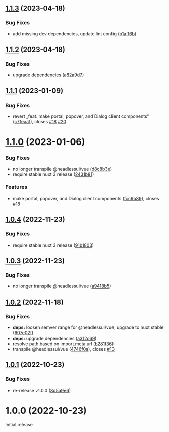 ## [1.1.3](https://github.com/P4sca1/nuxt-headlessui/compare/v1.1.2...v1.1.3) (2023-04-18)


### Bug Fixes

* add missing dev dependencies, update lint config ([b1aff6b](https://github.com/P4sca1/nuxt-headlessui/commit/b1aff6bcee96425512b478acb279a8397e54429f))

## [1.1.2](https://github.com/P4sca1/nuxt-headlessui/compare/v1.1.1...v1.1.2) (2023-04-18)


### Bug Fixes

* upgrade dependencies ([a82a9d7](https://github.com/P4sca1/nuxt-headlessui/commit/a82a9d78e695637bc3924f1cd41da91993635461))

## [1.1.1](https://github.com/P4sca1/nuxt-headlessui/compare/v1.1.0...v1.1.1) (2023-01-09)


### Bug Fixes

* revert „feat: make portal, popover, and Dialog client components“ ([c71eaa1](https://github.com/P4sca1/nuxt-headlessui/commit/c71eaa112e79cd279d93a5171df59616149c1d62)), closes [#18](https://github.com/P4sca1/nuxt-headlessui/issues/18) [#20](https://github.com/P4sca1/nuxt-headlessui/issues/20)

# [1.1.0](https://github.com/P4sca1/nuxt-headlessui/compare/v1.0.4...v1.1.0) (2023-01-06)


### Bug Fixes

* no longer transpile @headlessui/vue ([d8c8b3e](https://github.com/P4sca1/nuxt-headlessui/commit/d8c8b3e0fd7161cb69bfcba357cfb34af074a8d3))
* require stable nuxt 3 release ([2431b81](https://github.com/P4sca1/nuxt-headlessui/commit/2431b81b1ffbc781f0f6cc22195b43c68238c70d))


### Features

* make portal, popover, and Dialog client components ([fcc9b89](https://github.com/P4sca1/nuxt-headlessui/commit/fcc9b89a009ad23bfd9fff7d8453f363b80bb214)), closes [#18](https://github.com/P4sca1/nuxt-headlessui/issues/18)

## [1.0.4](https://github.com/P4sca1/nuxt-headlessui/compare/v1.0.3...v1.0.4) (2022-11-23)


### Bug Fixes

* require stable nuxt 3 release ([91b1803](https://github.com/P4sca1/nuxt-headlessui/commit/91b1803bd20dcea8d3884152ce03af32f1107494))

## [1.0.3](https://github.com/P4sca1/nuxt-headlessui/compare/v1.0.2...v1.0.3) (2022-11-23)


### Bug Fixes

* no longer transpile @headlessui/vue ([a9418b5](https://github.com/P4sca1/nuxt-headlessui/commit/a9418b51f97715dbc67c8cf4f1cdfbb276c428ce))

## [1.0.2](https://github.com/P4sca1/nuxt-headlessui/compare/v1.0.1...v1.0.2) (2022-11-18)


### Bug Fixes

* **deps:** loosen semver range for @headlessui/vue, upgrade to nuxt stable ([607e02f](https://github.com/P4sca1/nuxt-headlessui/commit/607e02feeecfdc5d3ee421643e6db3fd1fb716b7))
* **deps:** upgrade dependencies ([a312c69](https://github.com/P4sca1/nuxt-headlessui/commit/a312c69bf06cc7ff0abc15d8902c534efb4c37c2))
* resolve path based on import.meta.url ([b281f36](https://github.com/P4sca1/nuxt-headlessui/commit/b281f36e7d2f7a51cc6d4434d1ef441c9b5da78b))
* transpile @headlessui/vue ([4746f0a](https://github.com/P4sca1/nuxt-headlessui/commit/4746f0ac824a41e04a9852abef3669fde35361df)), closes [#13](https://github.com/P4sca1/nuxt-headlessui/issues/13)

## [1.0.1](https://github.com/P4sca1/nuxt-headlessui/compare/v1.0.0...v1.0.1) (2022-10-23)


### Bug Fixes

* re-release v1.0.0 ([8d5a9e6](https://github.com/P4sca1/nuxt-headlessui/commit/8d5a9e63356c6b3aa8f8a1a9e4eeaa29c1ee8b90))

# 1.0.0 (2022-10-23)

Initial release
